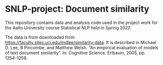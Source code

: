 # SNLP-project: Document similarity
This repository contains data and analysis code used in the project work for the Aalto University course Statistical NLP held in Spring 2022. 

The data is from downloaded from https://faculty.sites.uci.edu/mdlee/similarity-data. It is described in Michael D. Lee, B Pincombe, and Matthew Welsh. “An empirical evaluation of models of text document similarity”. In: Cognitive Science. Erlbaum, 2005, pp. 1254–1259.
